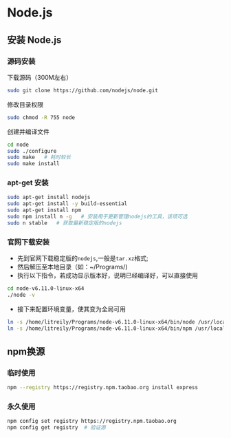 # Node.js

<!-- toc -->

## 安装 Node.js

### 源码安装

下载源码（300M左右）

``` bash
sudo git clone https://github.com/nodejs/node.git
```

修改目录权限

``` bash
sudo chmod -R 755 node
```

创建并编译文件

``` bash
cd node
sudo ./configure
sudo make   # 耗时较长
sudo make install
```

### apt-get 安装

``` bash
sudo apt-get install nodejs
sudo apt-get install -y build-essential
sudo apt-get install npm
sudo npm install n -g   # 安装用于更新管理nodejs的工具，该项可选
sudo n stable   # 获取最新稳定版的nodejs
```

### 官网下载安装

* 先到官网下载稳定版的`nodejs`,一般是`tar.xz`格式;
* 然后解压至本地目录（如：~/Programs/)
* 执行以下指令，若成功显示版本好，说明已经编译好，可以直接使用

``` bash
cd node-v6.11.0-linux-x64
./node -v
```

* 接下来配置环境变量，使其变为全局可用

``` bash
ln -s /home/litreily/Programs/node-v6.11.0-linux-x64/bin/node /usr/local/bin/node
ln -s /home/litreily/Programs/node-v6.11.0-linux-x64/bin/npm /usr/local/bin/npm
```

## npm换源

### 临时使用

``` bash
npm --registry https://registry.npm.taobao.org install express
```

### 永久使用

``` bash
npm config set registry https://registry.npm.taobao.org
npm config get registry  # 验证源
```
